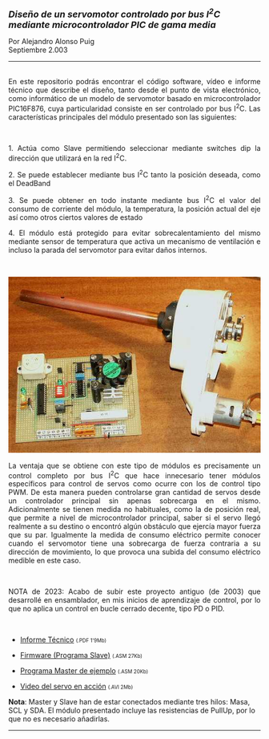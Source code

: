 <html>

<head>
<meta http-equiv="Content-Language" content="es">
<meta name="GENERATOR" content="Microsoft FrontPage 4.0">
<meta name="ProgId" content="FrontPage.Editor.Document">
</head>

<font size="4"><b><i>Diseño de un servomotor controlado
      por bus I<sup>2</sup>C mediante microcontrolador PIC de gama media</i></b></font>
      <p>Por Alejandro Alonso Puig<br>
      Septiembre 2.003<br>
 <hr>
<p align="justify"><br>
En este repositorio podrás encontrar el código software, vídeo e informe técnico
que describe el diseño, tanto desde el punto de vista
electrónico, como informático de un modelo de servomotor basado en microcontrolador PIC16F876, cuya particularidad
consiste en ser controlado por bus I<sup>2</sup>C. Las características principales del
módulo presentado son las siguientes:&nbsp;</p>
<br>
<p align="justify">1. Actúa como Slave permitiendo seleccionar mediante
switches dip la dirección que utilizará en la red I<sup>2</sup>C.&nbsp;</p>
<p align="justify">2. Se puede establecer mediante bus I<sup>2</sup>C tanto la posición
deseada, como el DeadBand&nbsp;</p>
<p align="justify">3. Se puede obtener en todo instante mediante bus I<sup>2</sup>C
el
valor del consumo de corriente del módulo, la temperatura, la posición actual
del eje así como otros ciertos valores de estado&nbsp;</p>
<p align="justify">4. El módulo está protegido para evitar sobrecalentamiento
del mismo mediante sensor de temperatura que activa un mecanismo de ventilación
e incluso la parada del servomotor para evitar daños internos.&nbsp;</p>
<br>
<p align="center"><img border="0" src="SVD01.JPG" width="508" height="351"></p>
<p align="justify">La ventaja que se obtiene con este tipo de módulos es
precisamente un control completo por bus I<sup>2</sup>C que hace innecesario tener módulos
específicos para control de servos como ocurre con los de control tipo PWM. De
esta manera pueden controlarse gran cantidad de servos desde un controlador
principal sin apenas sobrecarga en el mismo. Adicionalmente se tienen medida no
habituales, como la de posición real, que permite a nivel de microcontrolador
principal, saber si el servo llegó realmente a su destino o encontró algún
obstáculo que ejercía mayor fuerza que su par. Igualmente la medida de consumo
eléctrico permite conocer cuando el servomotor tiene una sobrecarga de fuerza
contraria a su dirección de movimiento, lo que provoca una subida del consumo
eléctrico medible en este caso.</p>
<br>
<p align="justify">NOTA de 2023: Acabo de subir este proyecto antiguo (de 2003) 
que desarrollé en ensamblador, en mis inicios de aprendizaje de control, por lo que
no aplica un control en bucle cerrado decente, tipo PD o PID.</p>
<br>
<ul>
  <li>
    <p align="justify"><a href="Svd01_docum.pdf">Informe Técnico</a>    <font size="1">(.PDF
    1'9Mb)</font></li>
  <li>
    <p align="justify"><a href="SVD01_04_slave.ASM">Firmware (Programa Slave)</a> <font size="1">(.ASM
    27Kb)</font></li>
  <li>
    <p align="justify"><a href="MSVD04_master.ASM">Programa Master de ejemplo</a> <font size="1">(.ASM
    20Kb)</font></li>
  <li>
    <p align="justify"><a href="SVD01_video.AVI">Video del servo en acción</a><font size="2">
    </font><font size="1">(.AVI 2Mb)</font></li>
</ul>
<p><b>Nota</b>: Master y Slave han de estar conectados mediante tres hilos:
Masa, SCL y SDA. El módulo presentado incluye las resistencias de PullUp, por
lo que no es necesario añadirlas.&nbsp;</p>
<p>
 
<hr>

</body>

</html>
